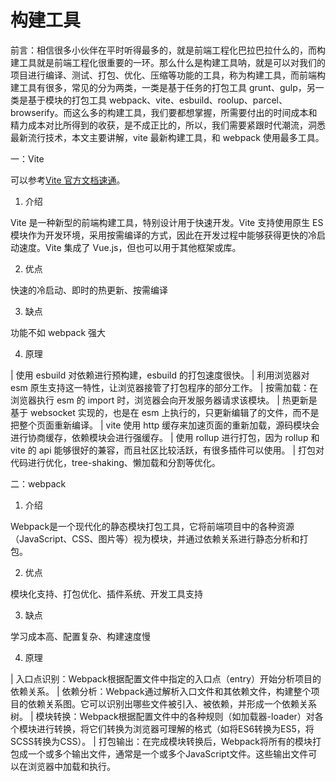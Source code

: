# 构建工具

前言：相信很多小伙伴在平时听得最多的，就是前端工程化巴拉巴拉什么的，而构建工具就是前端工程化很重要的一环。那么什么是构建工具呐，就是可以对我们的项目进行编译、测试、打包、优化、压缩等功能的工具，称为构建工具，而前端构建工具有很多，常见的分为两类，一类是基于任务的打包工具 grunt、gulp，另一类是基于模块的打包工具 webpack、vite、esbuild、roolup、parcel、browserify。而这么多的构建工具，我们要都想掌握，所需要付出的时间成本和精力成本对比所得到的收获，是不成正比的，所以，我们需要紧跟时代潮流，洞悉最新流行技术，本文主要讲解，vite 最新构建工具，和 webpack 使用最多工具。

一：Vite

可以参考[Vite 官方文档速通](https://blog.csdn.net/weixin_64684095/article/details/135982901)。

1. 介绍

Vite 是一种新型的前端构建工具，特别设计用于快速开发。Vite 支持使用原生 ES 模块作为开发环境，采用按需编译的方式，因此在开发过程中能够获得更快的冷启动速度。Vite 集成了 Vue.js，但也可以用于其他框架或库。

2. 优点

快速的冷启动、即时的热更新、按需编译

3. 缺点

功能不如 webpack 强大

4. 原理

| 使用 esbuild 对依赖进行预构建，esbuild 的打包速度很快。
| 利用浏览器对 esm 原生支持这一特性，让浏览器接管了打包程序的部分工作。
| 按需加载：在浏览器执行 esm 的 import 时，浏览器会向开发服务器请求该模块。
| 热更新是基于 websocket 实现的，也是在 esm 上执行的，只更新编辑了的文件，而不是把整个页面重新编译。
| vite 使用 http 缓存来加速页面的重新加载，源码模块会进行协商缓存，依赖模块会进行强缓存。
| 使用 rollup 进行打包，因为 rollup 和 vite 的 api 能够很好的兼容，而且社区比较活跃，有很多插件可以使用。
| 打包对代码进行优化，tree-shaking、懒加载和分割等优化。

二：webpack

1. 介绍

Webpack是一个现代化的静态模块打包工具，它将前端项目中的各种资源（JavaScript、CSS、图片等）视为模块，并通过依赖关系进行静态分析和打包。

2. 优点

模块化支持、打包优化、插件系统、开发工具支持

3. 缺点

学习成本高、配置复杂、构建速度慢

4. 原理

| 入口点识别：Webpack根据配置文件中指定的入口点（entry）开始分析项目的依赖关系。
| 依赖分析：Webpack通过解析入口文件和其依赖文件，构建整个项目的依赖关系图。它可以识别出哪些文件被引入、被依赖，并形成一个依赖关系树。
| 模块转换：Webpack根据配置文件中的各种规则（如加载器-loader）对各个模块进行转换，将它们转换为浏览器可理解的格式（如将ES6转换为ES5，将SCSS转换为CSS）。
| 打包输出：在完成模块转换后，Webpack将所有的模块打包成一个或多个输出文件，通常是一个或多个JavaScript文件。这些输出文件可以在浏览器中加载和执行。